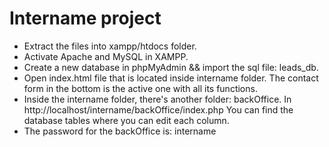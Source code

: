 # Intername project


- Extract the files into xampp/htdocs folder.
- Activate Apache and MySQL in XAMPP.
- Create a new database in phpMyAdmin && import the sql file: leads_db.
- Open index.html file that is located inside intername folder. The contact form in the bottom is the active one with all its functions.
- Inside the intername folder, there's another folder: backOffice. In http://localhost/intername/backOffice/index.php
You can find the database tables where you can edit each column.
- The password for the backOffice is: intername